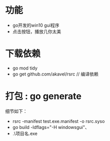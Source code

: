 # 功能
- go开发的win10 gui程序
- 点击按钮，播放几你太美

# 下载依赖
- go mod tidy
- go get github.com/akavel/rsrc // 编译依赖

# 打包 : go generate
细节如下：
- rsrc -manifest test.exe.manifest -o rsrc.syso
- go build -ldflags="-H windowsgui"、
- .\项目名.exe
